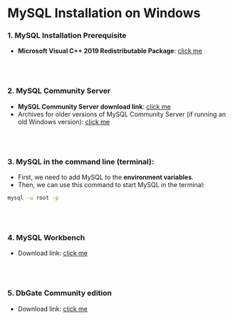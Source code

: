 # MySQL Installation on Windows

### 1. MySQL Installation Prerequisite

- **Microsoft Visual C++ 2019 Redistributable Package**: [click me](https://learn.microsoft.com/en-us/cpp/windows/latest-supported-vc-redist?view=msvc-170)

<br>
<br>

### 2. MySQL Community Server

- **MySQL Community Server download link**: [click me](https://dev.mysql.com/downloads/mysql/)
- Archives for older versions of MySQL Community Server (if running an old Windows version): [click me](https://downloads.mysql.com/archives/community/)

<br>
<br>

### 3. MySQL in the command line (terminal):

- First, we need to add MySQL to the **environment variables**.
- Then, we can use this command to start MySQL in the terminal:

```bash
mysql -u root -p
```

<br>
<br>

### 4. MySQL Workbench

- Download link: [click me](https://dev.mysql.com/downloads/workbench/)

<br>
<br>

### 5. DbGate Community edition

- Download link: [click me](https://dbgate.org/download-community/)
